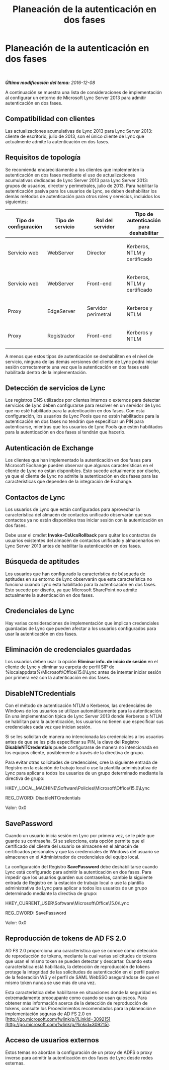 ﻿---
title: Planeación de la autenticación en dos fases
TOCTitle: Planeación de la autenticación en dos fases
ms:assetid: 16f08710-8961-4659-acbf-ebb95a198fb4
ms:mtpsurl: https://technet.microsoft.com/es-es/library/Dn308562(v=OCS.15)
ms:contentKeyID: 56271269
ms.date: 01/07/2017
mtps_version: v=OCS.15
ms.translationtype: HT
---

# Planeación de la autenticación en dos fases

 

_**Última modificación del tema:** 2016-12-08_

A continuación se muestra una lista de consideraciones de implementación al configurar un entorno de Microsoft Lync Server 2013 para admitir autenticación en dos fases.

## Compatibilidad con clientes

Las actualizaciones acumulativas de Lync 2013 para Lync Server 2013: cliente de escritorio, julio de 2013, son el único cliente de Lync que actualmente admite la autenticación en dos fases.

## Requisitos de topología

Se recomienda encarecidamente a los clientes que implementen la autenticación en dos fases mediante el uso de actualizaciones acumulativas dedicadas de Lync Server 2013 para Lync Server 2013: grupos de usuarios, director y perimetrales, julio de 2013. Para habilitar la autenticación pasiva para los usuarios de Lync, se deben deshabilitar los demás métodos de autenticación para otros roles y servicios, incluidos los siguientes:


<table>
<colgroup>
<col style="width: 25%" />
<col style="width: 25%" />
<col style="width: 25%" />
<col style="width: 25%" />
</colgroup>
<thead>
<tr class="header">
<th>Tipo de configuración</th>
<th>Tipo de servicio</th>
<th>Rol del servidor</th>
<th>Tipo de autenticación para deshabilitar</th>
</tr>
</thead>
<tbody>
<tr class="odd">
<td><p>Servicio web</p></td>
<td><p>WebServer</p></td>
<td><p>Director</p></td>
<td><p>Kerberos, NTLM y certificado</p></td>
</tr>
<tr class="even">
<td><p>Servicio web</p></td>
<td><p>WebServer</p></td>
<td><p>Front-end</p></td>
<td><p>Kerberos, NTLM y certificado</p></td>
</tr>
<tr class="odd">
<td><p>Proxy</p></td>
<td><p>EdgeServer</p></td>
<td><p>Servidor perimetral</p></td>
<td><p>Kerberos y NTLM</p></td>
</tr>
<tr class="even">
<td><p>Proxy</p></td>
<td><p>Registrador</p></td>
<td><p>Front-end</p></td>
<td><p>Kerberos y NTLM</p></td>
</tr>
</tbody>
</table>


A menos que estos tipos de autenticación se deshabiliten en el nivel de servicio, ninguna de las demás versiones del cliente de Lync podrá iniciar sesión correctamente una vez que la autenticación en dos fases esté habilitada dentro de la implementación.

## Detección de servicios de Lync

Los registros DNS utilizados por clientes internos o externos para detectar servicios de Lync deben configurarse para resolver en un servidor de Lync que no esté habilitado para la autenticación en dos fases. Con esta configuración, los usuarios de Lync Pools que no estén habilitados para la autenticación en dos fases no tendrán que especificar un PIN para autenticarse, mientras que los usuarios de Lync Pools que estén habilitados para la autenticación en dos fases sí tendrán que hacerlo.

## Autenticación de Exchange

Los clientes que han implementado la autenticación en dos fases para Microsoft Exchange pueden observar que algunas características en el cliente de Lync no están disponibles. Esto sucede actualmente por diseño, ya que el cliente de Lync no admite la autenticación en dos fases para las características que dependen de la integración de Exchange.

## Contactos de Lync

Los usuarios de Lync que están configurados para aprovechar la característica del almacén de contactos unificado observarán que sus contactos ya no están disponibles tras iniciar sesión con la autenticación en dos fases.

Debe usar el cmdlet **Invoke-CsUcsRollback** para quitar los contactos de usuarios existentes del almacén de contactos unificado y almacenarlos en Lync Server 2013 antes de habilitar la autenticación en dos fases.

## Búsqueda de aptitudes

Los usuarios que han configurado la característica de búsqueda de aptitudes en su entorno de Lync observarán que esta característica no funciona cuando Lync está habilitado para la autenticación en dos fases. Esto sucede por diseño, ya que Microsoft SharePoint no admite actualmente la autenticación en dos fases.

## Credenciales de Lync

Hay varias consideraciones de implementación que implican credenciales guardadas de Lync que pueden afectar a los usuarios configurados para usar la autenticación en dos fases.

## Eliminación de credenciales guardadas

Los usuarios deben usar la opción **Eliminar info. de inicio de sesión** en el cliente de Lync y eliminar su carpeta de perfil SIP de %localappdata%\\Microsoft\\Office\\15.0\\Lync antes de intentar iniciar sesión por primera vez con la autenticación en dos fases.

## DisableNTCredentials

Con el método de autenticación NTLM o Kerberos, las credenciales de Windows de los usuarios se utilizan automáticamente para la autenticación. En una implementación típica de Lync Server 2013 donde Kerberos o NTLM se habilitan para la autenticación, los usuarios no tienen que especificar sus credenciales cada vez que inician sesión.

Si se les solicitan de manera no intencionada las credenciales a los usuarios antes de que se les pida especificar su PIN, la clave del Registro **DisableNTCredentials** puede configurarse de manera no intencionada en los equipos cliente, posiblemente a través de la directiva de grupo.

Para evitar otras solicitudes de credenciales, cree la siguiente entrada de Registro en la estación de trabajo local o use la plantilla administrativa de Lync para aplicar a todos los usuarios de un grupo determinado mediante la directiva de grupo:

HKEY\_LOCAL\_MACHINE\\Software\\Policies\\Microsoft\\Office\\15.0\\Lync

REG\_DWORD: DisableNTCredentials

Valor: 0x0

## SavePassword

Cuando un usuario inicia sesión en Lync por primera vez, se le pide que guarde su contraseña. Si se selecciona, esta opción permite que el certificado del cliente del usuario se almacene en el almacén de certificados personales y que las credenciales de Windows del usuario se almacenen en el Administrador de credenciales del equipo local.

La configuración del Registro **SavePassword** debe deshabilitarse cuando Lync está configurado para admitir la autenticación en dos fases. Para impedir que los usuarios guarden sus contraseñas, cambie la siguiente entrada de Registro en la estación de trabajo local o use la plantilla administrativa de Lync para aplicar a todos los usuarios de un grupo determinado mediante la directiva de grupo:

HKEY\_CURRENT\_USER\\Software\\Microsoft\\Office\\15.0\\Lync

REG\_DWORD: SavePassword

Valor: 0x0

## Reproducción de tokens de AD FS 2.0

AD FS 2.0 proporciona una característica que se conoce como detección de reproducción de tokens, mediante la cual varias solicitudes de tokens que usan el mismo token se pueden detectar y descartar. Cuando esta característica está habilitada, la detección de reproducción de tokens protege la integridad de las solicitudes de autenticación en el perfil pasivo de la federación WS y el perfil de SAML WebSSO asegurándose de que el mismo token nunca se use más de una vez.

Esta característica debe habilitarse en situaciones donde la seguridad es extremadamente preocupante como cuando se usan quioscos. Para obtener más información acerca de la detección de reproducción de tokens, consulte los Procedimientos recomendados para la planeación e implementación seguras de AD FS 2.0 en [http://go.microsoft.com/fwlink/p/?LinkId=309215](http://go.microsoft.com/fwlink/p/?linkid=309215).

## Acceso de usuarios externos

Estos temas no abordan la configuración de un proxy de ADFS o proxy inverso para admitir la autenticación en dos fases de Lync desde redes externas.

